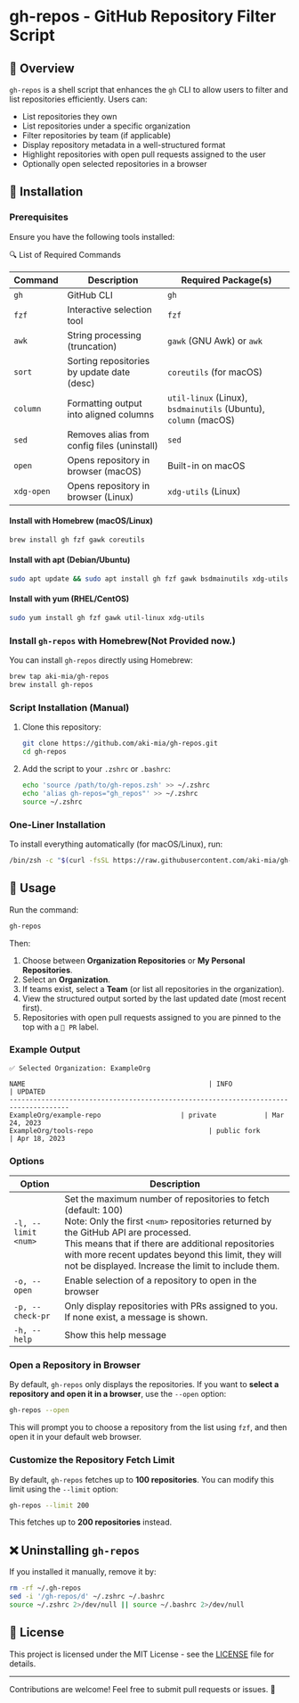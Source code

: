 # gh-repos - GitHub Repository Filter Script

## 📌 Overview

`gh-repos` is a shell script that enhances the `gh` CLI to allow users to filter and list repositories efficiently. Users can:

- List repositories they own
- List repositories under a specific organization
- Filter repositories by team (if applicable)
- Display repository metadata in a well-structured format
- Highlight repositories with open pull requests assigned to the user
- Optionally open selected repositories in a browser

## 🚀 Installation

### Prerequisites

Ensure you have the following tools installed:

🔍 List of Required Commands

| Command      | Description                                 | Required Package(s)                                                   |
| ------------ | ------------------------------------------- | --------------------------------------------------------------------- |
| `gh`       | GitHub CLI                                  | `gh`                                                                |
| `fzf`      | Interactive selection tool                  | `fzf`                                                               |
| `awk`      | String processing (truncation)              | `gawk` (GNU Awk) or `awk`                                         |
| `sort`     | Sorting repositories by update date (desc)  | `coreutils` (for macOS)                                             |
| `column`   | Formatting output into aligned columns      | `util-linux` (Linux), `bsdmainutils` (Ubuntu), `column` (macOS) |
| `sed`      | Removes alias from config files (uninstall) | `sed`                                                               |
| `open`     | Opens repository in browser (macOS)         | Built-in on macOS                                                     |
| `xdg-open` | Opens repository in browser (Linux)         | `xdg-utils` (Linux)                                                 |

#### Install with Homebrew (macOS/Linux)

```sh
brew install gh fzf gawk coreutils
```

#### Install with apt (Debian/Ubuntu)

```sh
sudo apt update && sudo apt install gh fzf gawk bsdmainutils xdg-utils
```

#### Install with yum (RHEL/CentOS)

```sh
sudo yum install gh fzf gawk util-linux xdg-utils
```

### Install `gh-repos` with Homebrew(Not Provided now.)

You can install `gh-repos` directly using Homebrew:

```sh
brew tap aki-mia/gh-repos
brew install gh-repos
```

### Script Installation (Manual)

1. Clone this repository:
   ```sh
   git clone https://github.com/aki-mia/gh-repos.git
   cd gh-repos
   ```
2. Add the script to your `.zshrc` or `.bashrc`:
   ```sh
   echo 'source /path/to/gh-repos.zsh' >> ~/.zshrc
   echo 'alias gh-repos="gh_repos"' >> ~/.zshrc
   source ~/.zshrc
   ```

### One-Liner Installation

To install everything automatically (for macOS/Linux), run:

```sh
/bin/zsh -c "$(curl -fsSL https://raw.githubusercontent.com/aki-mia/gh-repos/main/install.sh)"
```

## 🔧 Usage

Run the command:

```sh
gh-repos
```

Then:

1. Choose between **Organization Repositories** or **My Personal Repositories**.
2. Select an **Organization**.
3. If teams exist, select a **Team** (or list all repositories in the organization).
4. View the structured output sorted by the last updated date (most recent first).
5. Repositories with open pull requests assigned to you are pinned to the top with a `📌 PR` label.

### Example Output

```
✅ Selected Organization: ExampleOrg

NAME                                              | INFO               | UPDATED
-------------------------------------------------------------------------------------
ExampleOrg/example-repo                    | private            | Mar 24, 2023
ExampleOrg/tools-repo                             | public fork        | Apr 18, 2023
```

### Options

| Option                | Description                                                                                                                                                                                                                                                                                                                      |
| --------------------- | -------------------------------------------------------------------------------------------------------------------------------------------------------------------------------------------------------------------------------------------------------------------------------------------------------------------------------- |
| `-l, --limit <num>` | Set the maximum number of repositories to fetch (default: 100)<br />Note: Only the first `<num>` repositories returned by the GitHub API are processed.<br />This means that if there are additional repositories with more recent updates beyond this limit, they will not be displayed. Increase the limit to include them. |
| `-o, --open`        | Enable selection of a repository to open in the browser                                                                                                                                                                                                                                                                          |
| `-p, --check-pr`    | Only display repositories with PRs assigned to you.<br />If none exist, a message is shown.                                                                                                                                                                                                                                      |
| `-h, --help`        | Show this help message                                                                                                                                                                                                                                                                                                           |

### Open a Repository in Browser

By default, `gh-repos` only displays the repositories. If you want to **select a repository and open it in a browser**, use the `--open` option:

```sh
gh-repos --open
```

This will prompt you to choose a repository from the list using `fzf`, and then open it in your default web browser.

### Customize the Repository Fetch Limit

By default, `gh-repos` fetches up to **100 repositories**. You can modify this limit using the `--limit` option:

```sh
gh-repos --limit 200
```

This fetches up to **200 repositories** instead.


## ❌ Uninstalling `gh-repos`


If you installed it manually, remove it by:

```sh
rm -rf ~/.gh-repos
sed -i '/gh-repos/d' ~/.zshrc ~/.bashrc
source ~/.zshrc 2>/dev/null || source ~/.bashrc 2>/dev/null
```


## 📜 License

This project is licensed under the MIT License - see the [LICENSE](LICENSE) file for details.

---

Contributions are welcome! Feel free to submit pull requests or issues. 🎉
